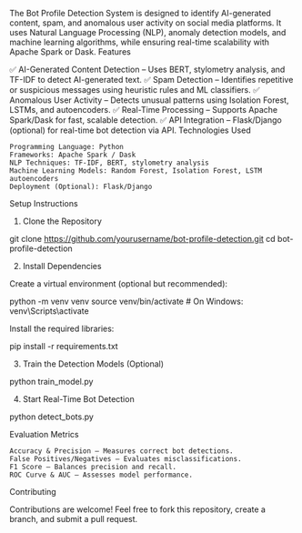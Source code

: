 The Bot Profile Detection System is designed to identify AI-generated content, spam, and anomalous user activity on social media platforms. It uses Natural Language Processing (NLP), anomaly detection models, and machine learning algorithms, while ensuring real-time scalability with Apache Spark or Dask.
Features

✅ AI-Generated Content Detection – Uses BERT, stylometry analysis, and TF-IDF to detect AI-generated text.
✅ Spam Detection – Identifies repetitive or suspicious messages using heuristic rules and ML classifiers.
✅ Anomalous User Activity – Detects unusual patterns using Isolation Forest, LSTMs, and autoencoders.
✅ Real-Time Processing – Supports Apache Spark/Dask for fast, scalable detection.
✅ API Integration – Flask/Django (optional) for real-time bot detection via API.
Technologies Used

    Programming Language: Python
    Frameworks: Apache Spark / Dask
    NLP Techniques: TF-IDF, BERT, stylometry analysis
    Machine Learning Models: Random Forest, Isolation Forest, LSTM autoencoders
    Deployment (Optional): Flask/Django

Setup Instructions
1. Clone the Repository

git clone https://github.com/yourusername/bot-profile-detection.git
cd bot-profile-detection

2. Install Dependencies

Create a virtual environment (optional but recommended):

python -m venv venv
source venv/bin/activate  # On Windows: venv\Scripts\activate

Install the required libraries:

pip install -r requirements.txt

3. Train the Detection Models (Optional)

python train_model.py

4. Start Real-Time Bot Detection

python detect_bots.py

Evaluation Metrics

    Accuracy & Precision – Measures correct bot detections.
    False Positives/Negatives – Evaluates misclassifications.
    F1 Score – Balances precision and recall.
    ROC Curve & AUC – Assesses model performance.

Contributing

Contributions are welcome! Feel free to fork this repository, create a branch, and submit a pull request.
